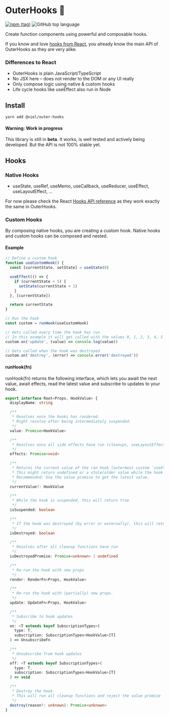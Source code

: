 

# OuterHooks 💫
[![npm (tag)](https://img.shields.io/npm/v/@xiel/outer-hooks?color=blue)](https://www.npmjs.com/package/@xiel/outer-hooks)
![GitHub top language](https://img.shields.io/github/languages/top/xiel/outer-hooks.svg)


Create function components using powerful and composable hooks.

If you know and love [hooks from React](https://reactjs.org/docs/hooks-intro.html), you already know the main API of OuterHooks as they are very alike.

### Differences to React

- OuterHooks is plain JavaScript/TypeScript
- No JSX here – does not render to the DOM or any UI really
- Only compose logic using native & custom hooks
- Life cycle hooks like useEffect also run in Node

## Install

```
yarn add @xiel/outer-hooks
```

#### Warning: Work in progress

This library is still in **beta**. It works, is well tested and actively being developed. But the API is not 100% stable yet.

## Hooks

### Native Hooks

- useState, useRef, useMemo, useCallback, useReducer, useEffect, useLayoutEffect, ...

For now please check the React [Hooks API reference](https://reactjs.org/docs/hooks-reference.html) as they work exactly the same in OuterHooks.

### Custom Hooks

By composing native hooks, you are creating a custom hook. Native hooks and custom hooks can be composed and nested.

#### Example

```ts
// Define a custom hook
function useCustomHook() {
  const [currentState, setState] = useState(0)

  useEffect(() => {
    if (currentState < 5) {
      setState(currentState + 1)
    }
  }, [currentState])

  return currentState
}

// Run the hook
const custom = runHook(useCustomHook)

// Gets called every time the hook has run
// In this example it will get called with the values 0, 1, 2, 3, 4, 5
custom.on('update', (value) => console.log(value))

// Gets called when the hook was destroyed
custom.on('destroy', (error) => console.error('destroyed'))
```

#### runHook(fn)

runHook(fn) returns the following interface, which lets you await the next value, await effects, read the latest value and subscribe to updates to your hook.

```ts
export interface Root<Props, HookValue> {
  displayName: string

  /**
   * Resolves once the hooks has rendered.
   * Might resolve after being intermediately suspended.
   */
  value: Promise<HookValue>

  /**
   * Resolves once all side effects have run (cleanups, useLayoutEffects and useEffects)
   */
  effects: Promise<void>

  /**
   * Returns the current value of the ran hook (outermost custom `useXYZ` hook)
   * This might return undefined or a stole/older value while the hook is suspended.
   * Recommended: Use the value promise to get the latest value.
   */
  currentValue?: HookValue

  /**
   * While the hook is suspended, this will return true
   */
  isSuspended: boolean

  /**
   * If the hook was destroyed (by error or externally), this will return true
   */
  isDestroyed: boolean

  /**
   * Resolves after all cleanup functions have run
   */
  isDestroyedPromise: Promise<unknown> | undefined

  /**
   * Re-run the hook with new props
   */
  render: RenderFn<Props, HookValue>

  /**
   * Re-run the hook with (partially) new props.
   */
  update: UpdateFn<Props, HookValue>

  /**
   * Subscribe to hook updates
   */
  on: <T extends keyof SubscriptionTypes>(
    type: T,
    subscription: SubscriptionTypes<HookValue>[T]
  ) => UnsubscribeFn

  /**
   * Unsubscribe from hook updates
   */
  off: <T extends keyof SubscriptionTypes>(
    type: T,
    subscription: SubscriptionTypes<HookValue>[T]
  ) => void

  /**
   * Destroy the hook.
   * This will run all cleanup functions and reject the value promise
   */
  destroy(reason?: unknown): Promise<unknown>
}

```
